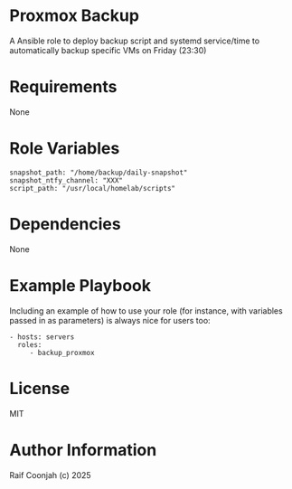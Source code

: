 Proxmox Backup
=========

A Ansible role to deploy backup script and systemd service/time to automatically backup specific VMs on Friday (23:30)

Requirements
=========

None

Role Variables
=========

```shell
snapshot_path: "/home/backup/daily-snapshot"
snapshot_ntfy_channel: "XXX"
script_path: "/usr/local/homelab/scripts"
```

Dependencies
=========

None

Example Playbook
=========

Including an example of how to use your role (for instance, with variables passed in as parameters) is always nice for users too:

    - hosts: servers
      roles:
         - backup_proxmox

License
=========

MIT

Author Information
=========

Raif Coonjah (c) 2025
